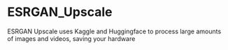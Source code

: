 # ESRGAN_Upscale
ESRGAN Upscale uses Kaggle and Huggingface to process large amounts of images and videos, saving your hardware
